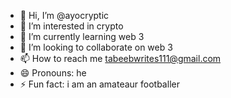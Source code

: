 - 👋 Hi, I’m @ayocryptic
- 👀 I’m interested in crypto
- 🌱 I’m currently learning web 3
- 💞️ I’m looking to collaborate on web 3
- 📫 How to reach me tabeebwrites111@gmail.com
- 😄 Pronouns: he
- ⚡ Fun fact: i am an amateaur footballer

<!---
ayocryptic/ayocryptic is a ✨ special ✨ repository because its `README.md` (this file) appears on your GitHub profile.
You can click the Preview link to take a look at your changes.
--->
